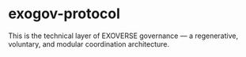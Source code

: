 # exogov-protocol
This is the technical layer of EXOVERSE governance — a regenerative, voluntary, and modular coordination architecture.  
